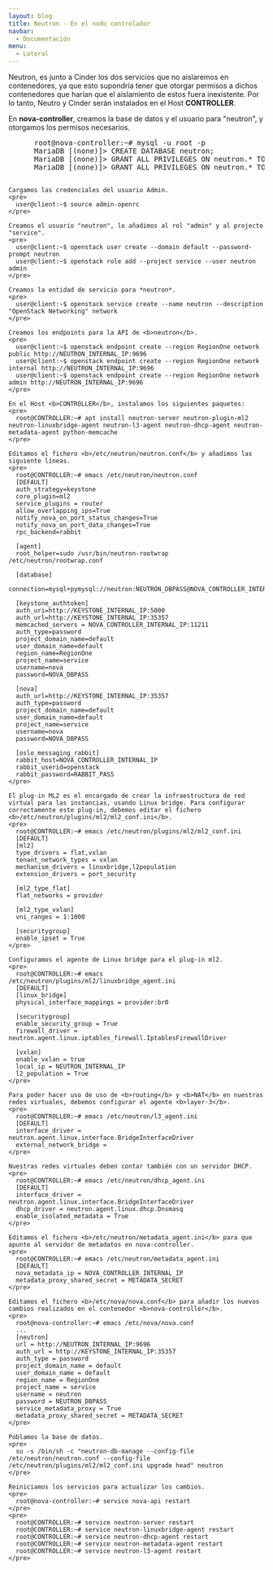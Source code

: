 ```yaml
---
layout: blog
title: Neutron - En el nodo controlador
navbar:
  - Documentación
menu:
  - Lateral
---
```

<section>
  <p>
    Neutron, es junto a Cinder los dos servicios que no aislaremos en contenedores, ya que esto supondría tener que otorgar permisos a dichos contenedores que harían que el aislamiento de estos fuera inexistente. Por lo tanto, Neutro y Cinder serán instalados en el Host <b>CONTROLLER</b>.
  </p>
  <p>
    En <b>nova-controller</b>, creamos la base de datos y el usuario para "neutron", y otorgamos los permisos necesarios.
    <pre>
      root@nova-controller:~# mysql -u root -p
      MariaDB [(none)]> CREATE DATABASE neutron;
      MariaDB [(none)]> GRANT ALL PRIVILEGES ON neutron.* TO 'neutron'@'localhost' IDENTIFIED BY 'NEUTRON_DBPASS';
      MariaDB [(none)]> GRANT ALL PRIVILEGES ON neutron.* TO 'neutron'@'%' IDENTIFIED BY 'NEUTRON_DBPASS';
    </pre>

    Cargamos las credenciales del usuario Admin.
    <pre>
      user@client:~$ source admin-openrc
    </pre>

    Creamos el usuario "neutron", lo añadimos al rol "admin" y al projecto "service".
    <pre>
      user@client:~$ openstack user create --domain default --password-prompt neutron
      user@client:~$ openstack role add --project service --user neutron admin
    </pre>

    Creamos la entidad de servicio para *neutron*.
    <pre>
      user@client:~$ openstack service create --name neutron --description "OpenStack Networking" network
    </pre>

    Creamos los endpoints para la API de <b>neutron</b>.
    <pre>
      user@client:~$ openstack endpoint create --region RegionOne network public http://NEUTRON_INTERNAL_IP:9696
      user@client:~$ openstack endpoint create --region RegionOne network internal http://NEUTRON_INTERNAL_IP:9696
      user@client:~$ openstack endpoint create --region RegionOne network admin http://NEUTRON_INTERNAL_IP:9696
    </pre>

    En el Host <b>CONTROLLER</b>, instalamos los siguientes paquetes:
    <pre>
      root@CONTROLLER:~# apt install neutron-server neutron-plugin-ml2 neutron-linuxbridge-agent neutron-l3-agent neutron-dhcp-agent neutron-metadata-agent python-memcache
    </pre>

    Editamos el fichero <b>/etc/neutron/neutron.conf</b> y añadimos las siguiente líneas.
    <pre>
      root@CONTROLLER:~# emacs /etc/neutron/neutron.conf
      [DEFAULT]
      auth_strategy=keystone
      core_plugin=ml2
      service_plugins = router
      allow_overlapping_ips=True
      notify_nova_on_port_status_changes=True
      notify_nova_on_port_data_changes=True
      rpc_backend=rabbit

      [agent]
      root_helper=sudo /usr/bin/neutron-rootwrap /etc/neutron/rootwrap.conf

      [database]
      connection=mysql+pymysql://neutron:NEUTRON_DBPASS@NOVA_CONTROLLER_INTERNAL_IP/neutron

      [keystone_authtoken]
      auth_uri=http://KEYSTONE_INTERNAL_IP:5000
      auth_url=http://KEYSTONE_INTERNAL_IP:35357
      memcached_servers = NOVA_CONTROLLER_INTERNAL_IP:11211
      auth_type=password
      project_domain_name=default
      user_domain_name=default
      region_name=RegionOne
      project_name=service
      username=nova
      password=NOVA_DBPASS

      [nova]
      auth_url=http://KEYSTONE_INTERNAL_IP:35357
      auth_type=password
      project_domain_name=default
      user_domain_name=default
      project_name=service
      username=nova
      password=NOVA_DBPASS

      [oslo_messaging_rabbit]
      rabbit_host=NOVA_CONTROLLER_INTERNAL_IP
      rabbit_userid=openstack
      rabbit_password=RABBIT_PASS
    </pre>

    El plug-in ML2 es el encargado de crear la infraestructura de red virtual para las instancias, usando Linux bridge. Para configurar correctamente este plug-in, debemos editar el fichero <b>/etc/neutron/plugins/ml2/ml2_conf.ini</b>.
    <pre>
      root@CONTROLLER:~# emacs /etc/neutron/plugins/ml2/ml2_conf.ini
      [DEFAULT]
      [ml2]
      type_drivers = flat,vxlan
      tenant_network_types = vxlan
      mechanism_drivers = linuxbridge,l2population
      extension_drivers = port_security

      [ml2_type_flat]
      flat_networks = provider
      
      [ml2_type_vxlan]
      vni_ranges = 1:1000

      [securitygroup]
      enable_ipset = True
    </pre>

    Configuramos el agente de Linux bridge para el plug-in ml2.
    <pre>
      root@CONTROLLER:~# emacs /etc/neutron/plugins/ml2/linuxbridge_agent.ini
      [DEFAULT]
      [linux_bridge]
      physical_interface_mappings = provider:br0

      [securitygroup]
      enable_security_group = True
      firewall_driver = neutron.agent.linux.iptables_firewall.IptablesFirewallDriver

      [vxlan]
      enable_vxlan = true
      local_ip = NEUTRON_INTERNAL_IP
      l2_population = True
    </pre>

    Para poder hacer uso de uso de <b>routing</b> y <b>NAT</b> en nuestras redes virtuales, debemos configurar el agente <b>layer-3</b>.
    <pre>
      root@CONTROLLER:~# emacs /etc/neutron/l3_agent.ini
      [DEFAULT]
      interface_driver = neutron.agent.linux.interface.BridgeInterfaceDriver
      external_network_bridge =
    </pre>

    Nuestras redes virtuales deben contar también con un servidor DHCP.
    <pre>
      root@CONTROLLER:~# emacs /etc/neutron/dhcp_agent.ini
      [DEFAULT]
      interface_driver = neutron.agent.linux.interface.BridgeInterfaceDriver
      dhcp_driver = neutron.agent.linux.dhcp.Dnsmasq
      enable_isolated_metadata = True
    </pre>

    Editamos el fichero <b>/etc/neutron/metadata_agent.ini</b> para que apunte al servidor de metadatos en nova-controller.
    <pre>
      root@CONTROLLER:~# emacs /etc/neutron/metadata_agent.ini
      [DEFAULT]
      nova_metadata_ip = NOVA_CONTROLLER_INTERNAL_IP
      metadata_proxy_shared_secret = METADATA_SECRET
    </pre>

    Editamos el fichero <b>/etc/nova/nova.conf</b> para añadir los nuevos cambios realizados en el contenedor <b>nova-controller</b>.
    <pre>
      root@nova-controller:~# emacs /etc/nova/nova.conf
      ...
      [neutron]
      url = http://NEUTRON_INTERNAL_IP:9696
      auth_url = http://KEYSTONE_INTERNAL_IP:35357
      auth_type = password
      project_domain_name = default
      user_domain_name = default
      region_name = RegionOne
      project_name = service
      username = neutron
      password = NEUTRON_DBPASS
      service_metadata_proxy = True
      metadata_proxy_shared_secret = METADATA_SECRET
    </pre>

    Poblamos la base de datos.
    <pre>
      su -s /bin/sh -c "neutron-db-manage --config-file /etc/neutron/neutron.conf --config-file /etc/neutron/plugins/ml2/ml2_conf.ini upgrade head" neutron
    </pre>

    Reiniciamos los servicios para actualizar los cambios.
    <pre>
      root@nova-controller:~# service nova-api restart
    </pre>
    <pre>
      root@CONTROLLER:~# service neutron-server restart
      root@CONTROLLER:~# service neutron-linuxbridge-agent restart
      root@CONTROLLER:~# service neutron-dhcp-agent restart
      root@CONTROLLER:~# service neutron-metadata-agent restart
      root@CONTROLLER:~# service neutron-l3-agent restart
    </pre>
  </p>
